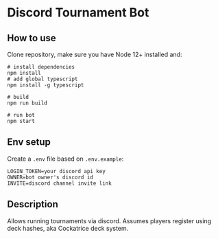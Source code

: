 # Discord Tournament Bot

## How to use

Clone repository, make sure you have Node 12+ installed and:

```
# install dependencies
npm install
# add global typescript
npm install -g typescript

# build
npm run build

# run bot
npm start
```

## Env setup

Create a `.env` file based on `.env.example`:

```
LOGIN_TOKEN=your discord api key
OWNER=bot owner's discord id
INVITE=discord channel invite link
```

## Description

Allows running tournaments via discord.
Assumes players register using deck hashes, aka Cockatrice deck system.

